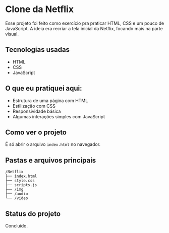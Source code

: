 # Clone da Netflix

Esse projeto foi feito como exercício pra praticar HTML, CSS e um pouco de JavaScript. A ideia era recriar a tela inicial da Netflix, focando mais na parte visual.

## Tecnologias usadas
- HTML
- CSS
- JavaScript

## O que eu pratiquei aqui:
- Estrutura de uma página com HTML
- Estilização com CSS
- Responsividade básica
- Algumas interações simples com JavaScript

## Como ver o projeto
É só abrir o arquivo `index.html` no navegador.

## Pastas e arquivos principais
```
/Netflix
├── index.html
├── style.css
├── scripts.js
├── /img
├── /audio
└── /video
```
## Status do projeto
Concluído.
